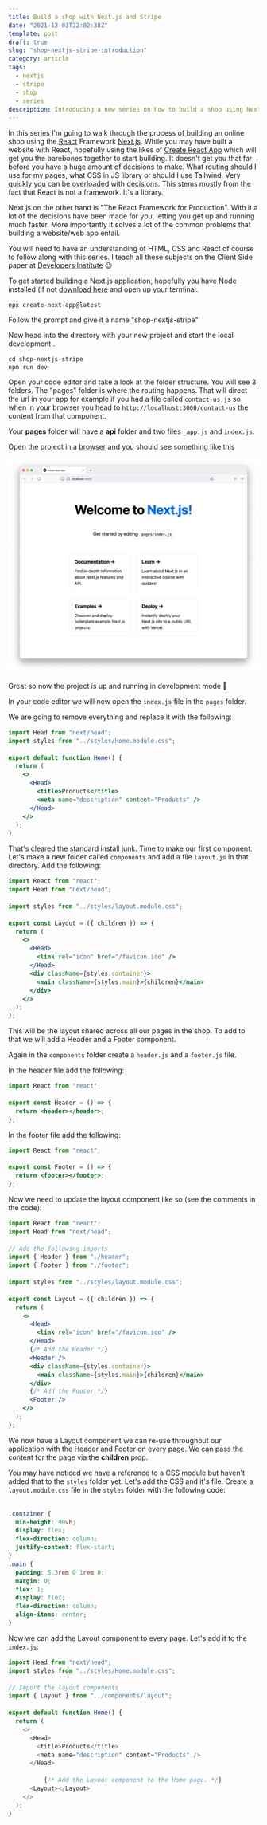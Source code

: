 ```yaml
---
title: Build a shop with Next.js and Stripe
date: "2021-12-03T22:02:38Z"
template: post
draft: true
slug: "shop-nextjs-stripe-introduction"
category: article
tags:
  - nextjs
  - stripe
  - shop
  - series
description: Introducing a new series on how to build a shop using Next.js and Stripe
---
```


In this series I'm going to walk through the process of building an online shop using the [React](https://reactjs.org) Framework [Next.js](https://nextjs.org). While you may have built a website with React, hopefully using the likes of [Create React App](https://create-react-app.dev) which will get you the barebones together to start building. It doesn't get you that far before you have a huge amount of decisions to make. What routing should I use for my pages, what CSS in JS library or should I use Tailwind. Very quickly you can be overloaded with decisions. This stems mostly from the fact that React is not a framework. It's a library.

Next.js on the other hand is "The React Framework for Production". With it a lot of the decisions have been made for you, letting you get up and running much faster. More importantly it solves a lot of the common problems that building a website/web app entail.

You will need to have an understanding of HTML, CSS and React of course to follow along with this series. I teach all these subjects on the Client Side paper at [Developers Institute](https://www.developers.ac.nz) 😉

To get started building a Next.js application, hopefully you have Node installed (if not [download here](https://nodejs.org/en/) and open up your terminal.

```shell
npx create-next-app@latest
```

Follow the prompt and give it a name "shop-nextjs-stripe"

Now head into the directory with your new project and start the local development .

```shell
cd shop-nextjs-stripe
npm run dev
```

Open your code editor and take a look at the folder structure. You will see 3 folders. The "pages" folder is where the routing happens. That will direct the url in your app for example if you had a file called `contact-us.js` so when in your browser you head to `http://localhost:3000/contact-us` the content from that component.

Your **pages** folder will have a **api** folder and two files `_app.js` and `index.js`. 

Open the project in a [browser](http://localhost:3000) and you should see something like this

![Next.JS Starter](./nextjs-start.png)

Great so now the project is up and running in development mode 🙌

In your code editor we will now open the `index.js` file in the `pages` folder.

We are going to remove everything and replace it with the following:

```jsx
import Head from "next/head";
import styles from "../styles/Home.module.css";

export default function Home() {
  return (
    <>
      <Head>
        <title>Products</title>
        <meta name="description" content="Products" />
      </Head>
    </>
  );
}
```

That's cleared the standard install junk. Time to make our first component. Let's make a new folder called `components` and add a file `layout.js` in that directory. Add the following:


```jsx
import React from "react";
import Head from "next/head";

import styles from "../styles/layout.module.css";

export const Layout = ({ children }) => {
  return (
    <>
      <Head>
        <link rel="icon" href="/favicon.ico" />
      </Head>
      <div className={styles.container}>
        <main className={styles.main}>{children}</main>
      </div>
    </>
  );
};

```

This will be the layout shared across all our pages in the shop. To add to that we will add a Header and a Footer component.

Again in the `components` folder create a `header.js` and a `footer.js` file.

In the header file add the following:

```jsx
import React from "react";

export const Header = () => {
  return <header></header>;
};


```

In the footer file add the following:

```jsx
import React from "react";

export const Footer = () => {
  return <footer></footer>;
};
```

Now we need to update the layout component like so (see the comments in the code):

```jsx
import React from "react";
import Head from "next/head";

// Add the following imports
import { Header } from "./header";
import { Footer } from "./footer";

import styles from "../styles/layout.module.css";

export const Layout = ({ children }) => {
  return (
    <>
      <Head>
        <link rel="icon" href="/favicon.ico" />
      </Head>
      {/* Add the Header */}
      <Header />
      <div className={styles.container}>
        <main className={styles.main}>{children}</main>
      </div>
      {/* Add the Footer */}
      <Footer />
    </>
  );
};
```

We now have a Layout component we can re-use throughout our application with the Header and Footer on every page. We can pass the content for the page via the **children** prop.

You may have noticed we have a reference to a CSS module but haven't added that to the `styles` folder yet. Let's add the CSS and it's file. Create a `layout.module.css` file in the `styles` folder with the following code:

```css

.container {
  min-height: 90vh;
  display: flex;
  flex-direction: column;
  justify-content: flex-start;
}
.main {
  padding: 5.3rem 0 1rem 0;
  margin: 0;
  flex: 1;
  display: flex;
  flex-direction: column;
  align-items: center;
}

```

Now we can add the Layout component to every page. Let's add it to the `index.js`:

```js
import Head from "next/head";
import styles from "../styles/Home.module.css";

// Import the layout components
import { Layout } from "../components/layout";

export default function Home() {
  return (
    <>
      <Head>
        <title>Products</title>
        <meta name="description" content="Products" />
      </Head>

          {/* Add the Layout component to the Home page. */}
      <Layout></Layout>
    </>
  );
}



```
